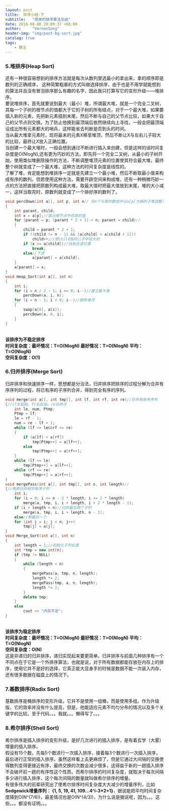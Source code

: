 ```yaml
---
layout: post
title:  排序小结·下
subtitle:   "简单的排序算法总结"
date: 2016-08-06 20:09:37 +08:00
author:     "VernonSong"
header-img: "img/post-bg-sort.jpg"
catalog: true
tags:
    - 算法
---
```


### 5.堆排序(Heap Sort)
还有一种很容易想到的排序方法就是每次从数列里选最小的拿出来，拿的顺序即是数列的正确顺序，
这种简繁粗暴的方式叫做选择排序，由于也是不用学就能想到的算法并且没有冒泡排序那么有趣的名字，因此我只打算写它的变形升级——堆排序。
<br>要说堆排序，首先就要说到最大（最小）堆，所谓最大堆，就是一个完全二叉树，其每一个子树的根节点的值都大于它的子树的所有结点，对于一个最大堆，如果要插入新的元素，先把新元素插到末尾，然后不断与自己的父节点比较，如果大于自己的父节点则交换。为了防止他换到最顶端后依然继续向上寻找，一般会把最顶端设成比所有元素都大的哨兵，这样能省去判断是否到头的时间。
<br>当从最大堆拿元素时，现将最末的元素X移至堆顶，然后不断让X与左右儿子较大的比较，最终让X放入正确位置。
<br>当创建一个最大堆时，一般会想到通过不断进行插入来创建，但是这样的话时间复杂度是O(NlogN),还有更为巧妙的方法，即先将一个完全二叉树，从最小的子树开始，使用类似堆删除操作的方法，不断调整堆顶元素的位置使其符合最大堆，最终整个树就变成了一个最大堆，这种方法的时间复杂度是线性的。
<br>了解了堆，肯定能想到堆排序一定就是先建立一个最小堆，然后不断取最小值来构成有序的数列。但若使用这种方法，需要开辟空间来构成堆，还有一种稍微巧妙一点的方法把直接把原数列构成最大堆，取最大值时把最大值放到末尾，堆的大小减一，这样当取完时，原数列就变成了一个排好序的数列了。

```cpp
void percDown(int a[], int p, int n// 将n个元素的数组中以a[p]为根的子堆调整为最大堆
{
	int parant, child;
	int x = a[p];//取出根节点中存放的值
	for (parant = p; (parant * 2 + 1) < n; parant = child)//
	{
		child = parant * 2 + 1;
		if ((child != n - 1) && (a[child] < a[child + 1]))
			child++;//使child指向儿子中较大的
		if (x >= a[child])//找到合适位置
			break;
		else//下滤
			a[parant] = a[child];
	}
	a[parant] = x;
}
void Heap_Sort(int a[], int n)
{
	int i;
	for (i = n / 2 - 1; i >= 0; i--)//建立最大堆
		percDown(a, i, n);
	for (i = n - 1; i > 0; i--)//删除堆顶
	{
		swap(a[0], a[i]);
		percDown(a, 0, i);
	}
}
```
<br>**该排序为不稳定排序**
<br>**时间复杂度：最坏情况：T=O(NlogN)   最好情况：T=O(NlogN) 平均：T=O(NlogN)**
<br>**空间复杂度：O(1)**

### 6.归并排序(Merge Sort)
归并排序和快速排序一样，思想都是分治法，归并排序把排序的过程分解为合并有序序列的过程，将已有序的子序列合并，得到完全有序的序列。

```cpp
void merge(int a[], int tmp[], int lf, int rf, int re)//合并两有序序列
{//lf左起始，fr右起始，re右终点
	int le, num, Ptmp;
	Ptmp = lf;
	le = rf - 1;
	num = re - lf + 1;
	while (lf <= le&&rf <= re)
	{
		if (a[lf] < a[rf])
			tmp[Ptmp++] = a[lf++];
		else
			tmp[Ptmp++] = a[rf++];
	}
	while (lf <= le)
		tmp[Ptmp++] = a[lf++];
	while (rf <= re)
		tmp[Ptmp++] = a[rf++];
}
void mergePass(int a[], int tmp[], int n, int length)//
{//两两归并相邻有序子列
	int i;
	for (i = 0; i <= n - 2 * length; i += 2 * length)
		merge(a, tmp, i, i + length, i + 2 * length - 1);
	if (i + length < n)//归并最后两个子列
		merge(a, tmp, i, i + length, n - 1);
	else//剩最后一个
	for (int j = i; j < n; j++)
		tmp[j] = a[j];
}
void Merge_Sort(int a[], int n)
{
	int length = 1;//初始化子列长度
	int *tmp = new int[n];
	if (tmp != NULL)
	{
		while (length < n)
		{
			mergePass(a, tmp, n, length);
			length *= 2;
			mergePass(tmp, a, n, length);
			length *= 2;
		}
		delete tmp;
	}
	else
		cout << "内存不足";
}
```
<br>**该排序为稳定排序**
<br>**时间复杂度：最坏情况：T=O(NlogN)   最好情况：T=O(NlogN) 平均：T=O(NlogN)**
<br>**空间复杂度：O(N)**
<br>这是非递归的归并排序，递归实现起来要更简单。归并排序与前面几种排序有一个不同点在于它是一个外排序算法，也就是说，对于所有数据都能存放在内存上的排序，使用它并不是好的选择，它真正能大显身手的时候是数据不能一次装入内存，还有很多数据在磁盘上的情况下。

### 7.基数排序(Radix Sort)
基数排序是桶排序的变形升级，它并不是使用一组桶，而是使用多组。作为升级版，它的效率并没有什么提高，但是，他能适应元素不均匀分布的情况以及多个关键字的比较。至于代码。。。我就。。。懒得写了。。。


### 8.希尔排序(Shell Sort)
希尔排序是插入排序的变形升级，是好几次进行的插入排序，是有着玄学（大雾）增量的插入排序。
<br>假设有15个数，先每5个数进行一次插入排序，接着每3个数进行一次插入排序，最后进行正常的插入排序。虽然这样看上去更麻烦了，但是它通过大间隔的交换使得数列变得更接近有序，最终交换的次数会减少很多，这得益于新的一趟插入排序不会破坏前一趟的有序性这个性质。而希尔排序的时间复杂度，就取决于每次间隔多少进行插入排序，这个每次间隔的数量就叫做希尔排序的增量。
<br>有很多伟大的前辈研究出了使希尔排序时间复杂度大大减少的增量序列，比如**Sedgewick增量序列：
{1, 5, 19, 41, 109...4^i-3\*2+1}**，据说能把平均时间复杂度降到O(N^(7/6))，最差情况也是O(N^(4/3))，为什么说是据说呢，因为。。。这些。。。都没有证明。。。
